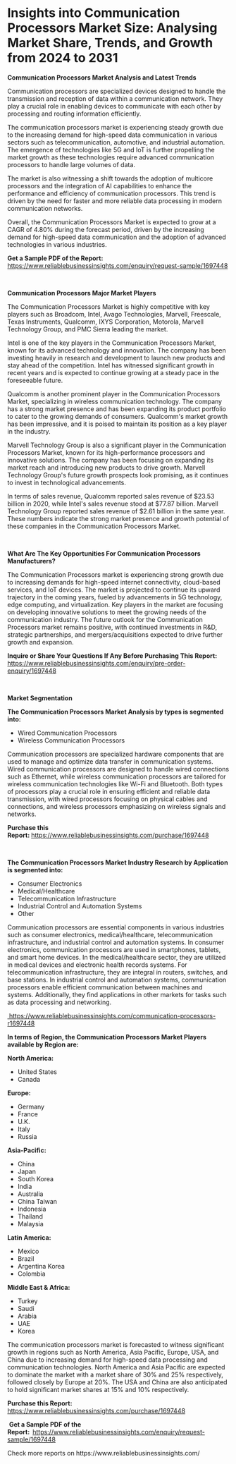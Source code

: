 <p><h1>Insights into Communication Processors Market Size: Analysing Market Share, Trends, and Growth from 2024 to 2031</h1></p><p><strong>Communication Processors Market Analysis and Latest Trends</strong></p>
<p><p>Communication processors are specialized devices designed to handle the transmission and reception of data within a communication network. They play a crucial role in enabling devices to communicate with each other by processing and routing information efficiently.</p><p>The communication processors market is experiencing steady growth due to the increasing demand for high-speed data communication in various sectors such as telecommunication, automotive, and industrial automation. The emergence of technologies like 5G and IoT is further propelling the market growth as these technologies require advanced communication processors to handle large volumes of data.</p><p>The market is also witnessing a shift towards the adoption of multicore processors and the integration of AI capabilities to enhance the performance and efficiency of communication processors. This trend is driven by the need for faster and more reliable data processing in modern communication networks.</p><p>Overall, the Communication Processors Market is expected to grow at a CAGR of 4.80% during the forecast period, driven by the increasing demand for high-speed data communication and the adoption of advanced technologies in various industries.</p></p>
<p><strong>Get a Sample PDF of the Report:&nbsp;</strong> <a href="https://www.reliablebusinessinsights.com/enquiry/request-sample/1697448">https://www.reliablebusinessinsights.com/enquiry/request-sample/1697448</a></p>
<p>&nbsp;</p>
<p><strong>Communication Processors Major Market Players</strong></p>
<p><p>The Communication Processors Market is highly competitive with key players such as Broadcom, Intel, Avago Technologies, Marvell, Freescale, Texas Instruments, Qualcomm, IXYS Corporation, Motorola, Marvell Technology Group, and PMC Sierra leading the market.</p><p>Intel is one of the key players in the Communication Processors Market, known for its advanced technology and innovation. The company has been investing heavily in research and development to launch new products and stay ahead of the competition. Intel has witnessed significant growth in recent years and is expected to continue growing at a steady pace in the foreseeable future.</p><p>Qualcomm is another prominent player in the Communication Processors Market, specializing in wireless communication technology. The company has a strong market presence and has been expanding its product portfolio to cater to the growing demands of consumers. Qualcomm's market growth has been impressive, and it is poised to maintain its position as a key player in the industry.</p><p>Marvell Technology Group is also a significant player in the Communication Processors Market, known for its high-performance processors and innovative solutions. The company has been focusing on expanding its market reach and introducing new products to drive growth. Marvell Technology Group's future growth prospects look promising, as it continues to invest in technological advancements.</p><p>In terms of sales revenue, Qualcomm reported sales revenue of $23.53 billion in 2020, while Intel's sales revenue stood at $77.87 billion. Marvell Technology Group reported sales revenue of $2.61 billion in the same year. These numbers indicate the strong market presence and growth potential of these companies in the Communication Processors Market.</p></p>
<p>&nbsp;</p>
<p><strong>What Are The Key Opportunities For Communication Processors Manufacturers?</strong></p>
<p><p>The Communication Processors market is experiencing strong growth due to increasing demands for high-speed internet connectivity, cloud-based services, and IoT devices. The market is projected to continue its upward trajectory in the coming years, fueled by advancements in 5G technology, edge computing, and virtualization. Key players in the market are focusing on developing innovative solutions to meet the growing needs of the communication industry. The future outlook for the Communication Processors market remains positive, with continued investments in R&D, strategic partnerships, and mergers/acquisitions expected to drive further growth and expansion.</p></p>
<p><strong>Inquire or Share Your Questions If Any Before Purchasing This Report:</strong> <a href="https://www.reliablebusinessinsights.com/enquiry/pre-order-enquiry/1697448">https://www.reliablebusinessinsights.com/enquiry/pre-order-enquiry/1697448</a></p>
<p>&nbsp;</p>
<p><strong>Market Segmentation</strong></p>
<p><strong>The Communication Processors Market Analysis by types is segmented into:</strong></p>
<p><ul><li>Wired Communication Processors</li><li>Wireless Communication Processors</li></ul></p>
<p><p>Communication processors are specialized hardware components that are used to manage and optimize data transfer in communication systems. Wired communication processors are designed to handle wired connections such as Ethernet, while wireless communication processors are tailored for wireless communication technologies like Wi-Fi and Bluetooth. Both types of processors play a crucial role in ensuring efficient and reliable data transmission, with wired processors focusing on physical cables and connections, and wireless processors emphasizing on wireless signals and networks.</p></p>
<p><strong>Purchase this Report:&nbsp;</strong><a href="https://www.reliablebusinessinsights.com/purchase/1697448">https://www.reliablebusinessinsights.com/purchase/1697448</a></p>
<p>&nbsp;</p>
<p><strong>The Communication Processors Market Industry Research by Application is segmented into:</strong></p>
<p><ul><li>Consumer Electronics</li><li>Medical/Healthcare</li><li>Telecommunication Infrastructure</li><li>Industrial Control and Automation Systems</li><li>Other</li></ul></p>
<p><p>Communication processors are essential components in various industries such as consumer electronics, medical/healthcare, telecommunication infrastructure, and industrial control and automation systems. In consumer electronics, communication processors are used in smartphones, tablets, and smart home devices. In the medical/healthcare sector, they are utilized in medical devices and electronic health records systems. For telecommunication infrastructure, they are integral in routers, switches, and base stations. In industrial control and automation systems, communication processors enable efficient communication between machines and systems. Additionally, they find applications in other markets for tasks such as data processing and networking.</p></p>
<p><a href="https://www.reliablebusinessinsights.com/communication-processors-r1697448">&nbsp;https://www.reliablebusinessinsights.com/communication-processors-r1697448</a></p>
<p><strong>In terms of Region, the Communication Processors Market Players available by Region are:</strong></p>
<p>
    <p> <strong> North America: </strong>
        <ul>
            <li>United States</li>
            <li>Canada</li>
        </ul>
        </p> 
    <p> <strong> Europe: </strong>
        <ul>
            <li>Germany</li>
            <li>France</li>
            <li>U.K.</li>
            <li>Italy</li>
            <li>Russia</li>
        </ul>
        </p> 
    <p> <strong> Asia-Pacific: </strong>
        <ul>
            <li>China</li>
            <li>Japan</li>
            <li>South Korea</li>
            <li>India</li>
            <li>Australia</li>
            <li>China Taiwan</li>
            <li>Indonesia</li>
            <li>Thailand</li>
            <li>Malaysia</li>
        </ul>
        </p> 
    <p> <strong> Latin America: </strong>
        <ul>
            <li>Mexico</li>
            <li>Brazil</li>
            <li>Argentina Korea</li>
            <li>Colombia</li>
        </ul>
        </p> 
    <p> <strong> Middle East & Africa: </strong>
        <ul>
            <li>Turkey</li>
            <li>Saudi</li>
            <li>Arabia</li>
            <li>UAE</li>
            <li>Korea</li>
        </ul>
    </p>
    </p>
<p><p>The communication processors market is forecasted to witness significant growth in regions such as North America, Asia Pacific, Europe, USA, and China due to increasing demand for high-speed data processing and communication technologies. North America and Asia Pacific are expected to dominate the market with a market share of 30% and 25% respectively, followed closely by Europe at 20%. The USA and China are also anticipated to hold significant market shares at 15% and 10% respectively.</p></p>
<p><strong>Purchase this Report: </strong><a href="https://www.reliablebusinessinsights.com/purchase/1697448">https://www.reliablebusinessinsights.com/purchase/1697448</a></p>
<p>&nbsp;<strong>Get a Sample PDF of the Report:&nbsp;&nbsp;</strong><a href="https://www.reliablebusinessinsights.com/enquiry/request-sample/1697448">https://www.reliablebusinessinsights.com/enquiry/request-sample/1697448</a></p>
<p><strong></strong></p>
<p>Check more reports on https://www.reliablebusinessinsights.com/</p>